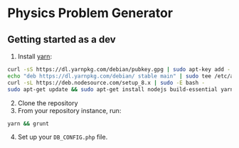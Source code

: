 Physics Problem Generator
==============================

## Getting started as a dev

1. Install [yarn](https://yarnpkg.com/en/docs/install#linux-tab):

  ```sh
  curl -sS https://dl.yarnpkg.com/debian/pubkey.gpg | sudo apt-key add -
  echo "deb https://dl.yarnpkg.com/debian/ stable main" | sudo tee /etc/apt/sources.list.d/yarn.list
  curl -sL https://deb.nodesource.com/setup_8.x | sudo -E bash -
  sudo apt-get update && sudo apt-get install nodejs build-essential yarn
  ```
  
2. Clone the repository
3. From your repository instance, run:

  ```sh
  yarn && grunt
  ```
4. Set up your `DB_CONFIG.php` file.
